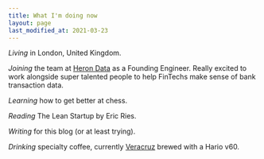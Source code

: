 ```yaml
---
title: What I'm doing now
layout: page
last_modified_at: 2021-03-23
---
```


_Living_ in London, United Kingdom.

_Joining_ the team at [Heron Data](https://herondata.io) as a Founding
Engineer. Really excited to work alongside super talented people to help
FinTechs make sense of bank transaction data.

_Learning_ how to get better at chess.

_Reading_ The Lean Startup by Eric Ries.

_Writing_ for this blog (or at least trying).

_Drinking_ specialty coffee, currently
[Veracruz](https://www.origincoffee.co.uk/collections/coffee/products/veracruz)
brewed with a Hario v60.
